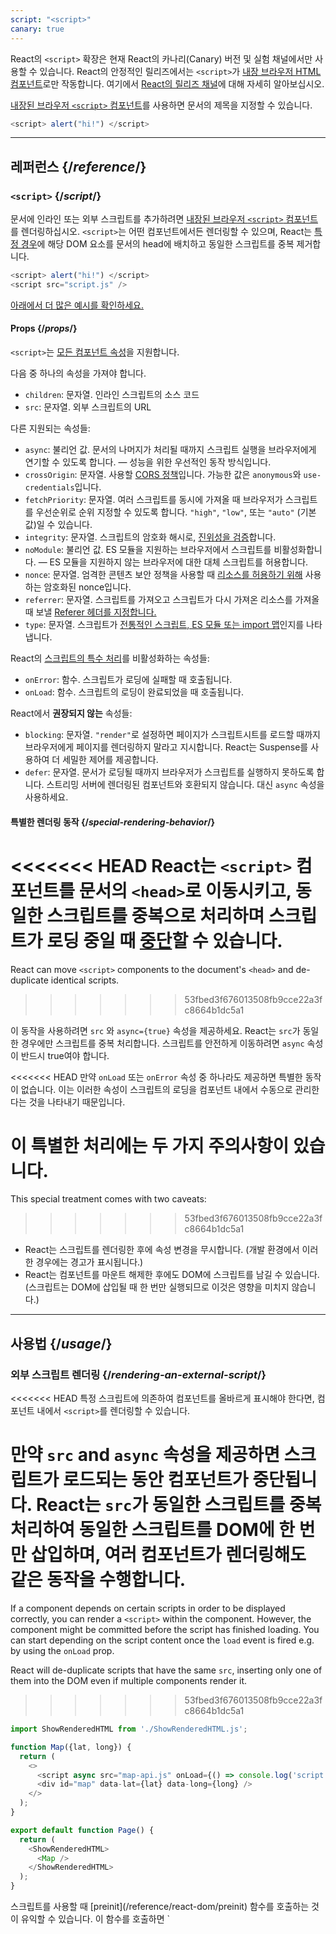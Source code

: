 ```yaml
---
script: "<script>"
canary: true
---
```


<Canary>

React의 `<script>` 확장은 현재 React의 카나리(Canary) 버전 및 실험 채널에서만 사용할 수 있습니다. React의 안정적인 릴리즈에서는 `<script>`가 [내장 브라우저 HTML 컴포넌트](https://react.dev/reference/react-dom/components#all-html-components)로만 작동합니다. 여기에서 [React의 릴리즈 채널](/community/versioning-policy#all-release-channels)에 대해 자세히 알아보십시오.

</Canary>

<Intro>

[내장된 브라우저 `<script>` 컴포넌트](https://developer.mozilla.org/en-US/docs/Web/HTML/Element/script)를 사용하면 문서의 제목을 지정할 수 있습니다.

```js
<script> alert("hi!") </script>
```

</Intro>

<InlineToc />

---

## 레퍼런스 {/*reference*/}

### `<script>` {/*script*/}

문서에 인라인 또는 외부 스크립트를 추가하려면 [내장된 브라우저 `<script>` 컴포넌트](https://developer.mozilla.org/en-US/docs/Web/HTML/Element/script)를 렌더링하십시오. `<script>`는 어떤 컴포넌트에서든 렌더링할 수 있으며, React는 [특정 경우](#special-rendering-behavior)에 해당 DOM 요소를 문서의 head에 배치하고 동일한 스크립트를 중복 제거합니다.

```js
<script> alert("hi!") </script>
<script src="script.js" />
```

[아래에서 더 많은 예시를 확인하세요.](#usage)

#### Props {/*props*/}

`<script>`는 [모든 컴포넌트 속성](/reference/react-dom/components/common#props)을 지원합니다.

다음 중 하나의 속성을 가져야 합니다.

* `children`: 문자열. 인라인 스크립트의 소스 코드
* `src`: 문자열. 외부 스크립트의 URL

다른 지원되는 속성들:

* `async`: 불리언 값. 문서의 나머지가 처리될 때까지 스크립트 실행을 브라우저에게 연기할 수 있도록 합니다. — 성능을 위한 우선적인 동작 방식입니다.
*  `crossOrigin`: 문자열. 사용할 [CORS 정책](https://developer.mozilla.org/en-US/docs/Web/HTML/Attributes/crossorigin)입니다. 가능한 값은 `anonymous`와 `use-credentials`입니다.
* `fetchPriority`: 문자열. 여러 스크립트를 동시에 가져올 때 브라우저가 스크립트를 우선순위로 순위 지정할 수 있도록 합니다. `"high"`, `"low"`, 또는 `"auto"` (기본값)일 수 있습니다.
* `integrity`: 문자열. 스크립트의 암호화 해시로, [진위성을 검증](https://developer.mozilla.org/en-US/docs/Web/Security/Subresource_Integrity)합니다.
* `noModule`: 불리언 값. ES 모듈을 지원하는 브라우저에서 스크립트를 비활성화합니다. — ES 모듈을 지원하지 않는 브라우저에 대한 대체 스크립트를 허용합니다.
* `nonce`: 문자열. 엄격한 콘텐츠 보안 정책을 사용할 때 [리소스를 허용하기 위해](https://developer.mozilla.org/en-US/docs/Web/HTML/Global_attributes/nonce) 사용하는 암호화된 nonce입니다.
* `referrer`: 문자열. 스크립트를 가져오고 스크립트가 다시 가져온 리소스를 가져올 때 보낼 [Referer 헤더를 지정합니다.](https://developer.mozilla.org/en-US/docs/Web/HTML/Element/script#referrerpolicy)
* `type`: 문자열. 스크립트가 [전통적인 스크립트, ES 모듈 또는 import 맵](https://developer.mozilla.org/en-US/docs/Web/HTML/Element/script/type)인지를 나타냅니다.

React의 [스크립트의 특수 처리](#special-rendering-behavior)를 비활성화하는 속성들:

* `onError`: 함수. 스크립트가 로딩에 실패할 때 호출됩니다.
* `onLoad`: 함수. 스크립트의 로딩이 완료되었을 때 호출됩니다.

React에서 **권장되지 않는** 속성들:

* `blocking`: 문자열. `"render"`로 설정하면 페이지가 스크립트시트를 로드할 때까지 브라우저에게 페이지를 렌더링하지 말라고 지시합니다. React는 Suspense를 사용하여 더 세밀한 제어를 제공합니다.
* `defer`: 문자열. 문서가 로딩될 때까지 브라우저가 스크립트를 실행하지 못하도록 합니다. 스트리밍 서버에 렌더링된 컴포넌트와 호환되지 않습니다. 대신 `async` 속성을 사용하세요.

#### 특별한 렌더링 동작 {/*special-rendering-behavior*/}

<<<<<<< HEAD
React는 `<script>` 컴포넌트를 문서의 `<head>`로 이동시키고, 동일한 스크립트를 중복으로 처리하며 스크립트가 로딩 중일 때 [중단](/reference/react/Suspense)할 수 있습니다.
=======
React can move `<script>` components to the document's `<head>` and de-duplicate identical scripts.
>>>>>>> 53fbed3f676013508fb9cce22a3fc8664b1dc5a1

이 동작을 사용하려면 `src` 와 `async={true}` 속성을 제공하세요. React는 `src`가 동일한 경우에만 스크립트를 중복 처리합니다. 스크립트를 안전하게 이동하려면 `async` 속성이 반드시 true여야 합니다.

<<<<<<< HEAD
만약 `onLoad` 또는 `onError` 속성 중 하나라도 제공하면 특별한 동작이 없습니다. 이는 이러한 속성이 스크립트의 로딩을 컴포넌트 내에서 수동으로 관리한다는 것을 나타내기 때문입니다.

이 특별한 처리에는 두 가지 주의사항이 있습니다.
=======
This special treatment comes with two caveats:
>>>>>>> 53fbed3f676013508fb9cce22a3fc8664b1dc5a1

* React는 스크립트를 렌더링한 후에 속성 변경을 무시합니다. (개발 환경에서 이러한 경우에는 경고가 표시됩니다.)
* React는 컴포넌트를 마운트 해제한 후에도 DOM에 스크립트를 남길 수 있습니다. (스크립트는 DOM에 삽입될 때 한 번만 실행되므로 이것은 영향을 미치지 않습니다.)

---

## 사용법 {/*usage*/}

### 외부 스크립트 렌더링 {/*rendering-an-external-script*/}

<<<<<<< HEAD
특정 스크립트에 의존하여 컴포넌트를 올바르게 표시해야 한다면, 컴포넌트 내에서 `<script>`를 렌더링할 수 있습니다.

만약 `src` and `async` 속성을 제공하면 스크립트가 로드되는 동안 컴포넌트가 중단됩니다. React는 `src`가 동일한 스크립트를 중복 처리하여 동일한 스크립트를 DOM에 한 번만 삽입하며, 여러 컴포넌트가 렌더링해도 같은 동작을 수행합니다.
=======
If a component depends on certain scripts in order to be displayed correctly, you can render a `<script>` within the component.
However, the component might be committed before the script has finished loading.
You can start depending on the script content once the `load` event is fired e.g. by using the `onLoad` prop.

React will de-duplicate scripts that have the same `src`, inserting only one of them into the DOM even if multiple components render it.
>>>>>>> 53fbed3f676013508fb9cce22a3fc8664b1dc5a1

<SandpackWithHTMLOutput>

```js src/App.js active
import ShowRenderedHTML from './ShowRenderedHTML.js';

function Map({lat, long}) {
  return (
    <>
      <script async src="map-api.js" onLoad={() => console.log('script loaded')} />
      <div id="map" data-lat={lat} data-long={long} />
    </>
  );
}

export default function Page() {
  return (
    <ShowRenderedHTML>
      <Map />
    </ShowRenderedHTML>
  );
}
```

</SandpackWithHTMLOutput>

<Note>
스크립트를 사용할 때 [preinit](/reference/react-dom/preinit) 함수를 호출하는 것이 유익할 수 있습니다. 이 함수를 호출하면 `<script>` 컴포넌트를 그냥 렌더링하는 것보다 브라우저가 스크립트를 더 빨리 가져오도록 할 수 있습니다. 예를 들어 [HTTP Early Hints response](https://developer.mozilla.org/en-US/docs/Web/HTTP/Status/103)를 보내는 것입니다.
</Note>

### 인라인 스크립트 렌더링 {/*rendering-an-inline-script*/}

<<<<<<< HEAD
인라인 스크립트를 포함하려면 render the `<script>` 컴포넌트를 자식으로 스크립트 소스 코드와 함께 렌더링하세요. 인라인 스크립트는 중복 처리되거나 문서 `<head>`로 이동되지 않으며, 외부 리소스를 로드하지 않기 때문에 컴포넌트가 중단되지 않습니다.
=======
To include an inline script, render the `<script>` component with the script source code as its children. Inline scripts are not de-duplicated or moved to the document `<head>`.
>>>>>>> 53fbed3f676013508fb9cce22a3fc8664b1dc5a1

<SandpackWithHTMLOutput>

```js src/App.js active
import ShowRenderedHTML from './ShowRenderedHTML.js';

function Tracking() {
  return (
    <script>
      ga('send', 'pageview');
    </script>
  );
}

export default function Page() {
  return (
    <ShowRenderedHTML>
      <h1>My Website</h1>
      <Tracking />
      <p>Welcome</p>
    </ShowRenderedHTML>
  );
}
```

</SandpackWithHTMLOutput>
